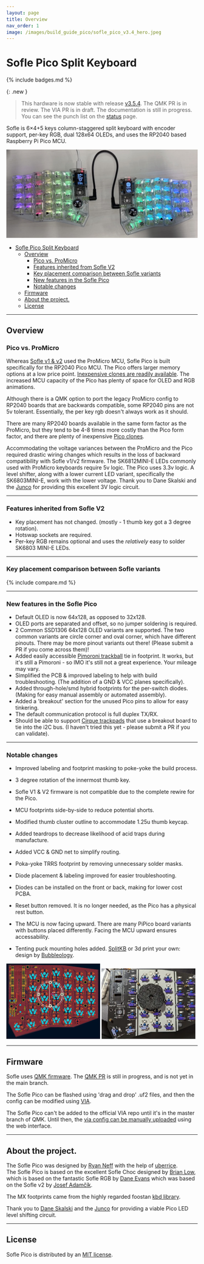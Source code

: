 ```yaml
---
layout: page
title: Overview
nav_order: 1
image: /images/build_guide_pico/sofle_pico_v3.4_hero.jpeg
---
```


# Sofle Pico Split Keyboard
{% include badges.md %}

{: .new }
> This hardware is now stable with release [v3.5.4](https://github.com/JellyTitan/Sofle-Pico/releases). 
> The QMK PR is in review. The VIA PR is in draft. The documentation is still in progress. You can see the punch list on the [status](/status) page.

Sofle is 6×4+5 keys column-staggered split keyboard with encoder support, per-key RGB, dual 128x64 OLEDs, and uses the RP2040 based Raspberry Pi Pico MCU. 

 ![Sofle Pico](images/build_guide_pico/sofle_pico_v3.4_hero.jpeg)

- [Sofle Pico Split Keyboard](#sofle-pico-split-keyboard)
  - [Overview](#overview)
    - [Pico vs. ProMicro](#pico-vs-promicro)
    - [Features inherited from Sofle V2](#features-inherited-from-sofle-v2)
    - [Key placement comparison between Sofle variants](#key-placement-comparison-between-sofle-variants)
    - [New features in the Sofle Pico](#new-features-in-the-sofle-pico)
    - [Notable changes](#notable-changes)
  - [Firmware](#firmware)
  - [About the project.](#about-the-project)
  - [License](#license)

<hr>

## Overview

### Pico vs. ProMicro
Whereas [Sofle v1 & v2](https://github.com/josefadamcik/SofleKeyboard) used the ProMicro MCU, Sofle Pico is built specifically for the RP2040 Pico MCU. The Pico offers larger memory options at a low price point. [Inexpensive clones are readily available](https://www.aliexpress.us/w/wholesale-raspberry-pi-pico.html). The increased MCU capacity of the Pico has plenty of space for OLED and RGB animations.

Although there is a QMK option to port the legacy ProMicro config to RP2040 boards that are backwards compatible, some RP2040 pins are not 5v tolerant. Essentially, the per key rgb doesn't always work as it should.

There are many RP2040 boards available in the same form factor as the ProMicro, but they tend to be 4-8 times more costly than the Pico form factor, and there are plenty of inexpensive [Pico clones](https://docs.google.com/spreadsheets/d/1LPjy6F5lHfUkmsrM5zlZmc5auYy5YBakW8Awe6hYFWo/edit#gid=0).

Accommodating the voltage variances between the ProMicro and the Pico required drastic wiring changes which results in the loss of backward compatibility with Sofle v1/v2 firmware. The SK6812MINI-E LEDs commonly used with ProMicro keyboards require 5v logic. The Pico uses 3.3v logic. A level shifter, along with a lower current LED variant, specifically the SK6803MINI-E, work with the lower voltage. Thank you to Dane Skalski and the [Junco](https://github.com/Daneski13/Junco#optional---rgb) for providing this excellent 3V logic circuit.

<hr>

### Features inherited from Sofle V2
 - Key placement has not changed. (mostly - 1 thumb key got a 3 degree rotation).
 - Hotswap sockets are required. 
 - Per-key RGB remains optional and uses the _relatively_ easy to solder SK6803 MINI-E LEDs.

<hr>

### Key placement comparison between Sofle variants

{% include compare.md %}

<hr>

### New features in the Sofle Pico
* Default OLED is now 64x128, as opposed to 32x128.
* OLED ports are separated and offset, so no jumper soldering is required.
* 2 Common SSD1306 64x128 OLED variants are supported. The two common variants are circle corner and oval corner, which have different pinouts. There may be more pinout variants out there! (Please submit a PR if you come across them)!
* Added easily accessible [Pimoroni trackball](https://shop.pimoroni.com/en-us/products/trackball-breakout) tie in footprint. It works, but it's still a Pimoroni - so IMO it's still not a great experience. Your mileage may vary. 
* Simplified the PCB & improved labeling to help with build troubleshooting. (The addition of a GND & VCC planes specifically).
* Added through-hole/smd hybrid footprints for the per-switch diodes. (Making for easy manual assembly or automated assembly).
* Added a 'breakout' section for the unused Pico pins to allow for easy tinkering.
* The default communication protocol is full duplex TX/RX.
* Should be able to support [Cirque trackpads](https://shop.beekeeb.com/product/40mm-cirque-glidepoint-circle-trackpad-module-diy-kit-for-split-mechanical-keyboard/) that use a breakout board to tie into the i2C bus. (I haven't tried this yet - please submit a PR if you can validate).

<hr>

### Notable changes
* Improved labeling and footprint masking to poke-yoke the build process.
* 3 degree rotation of the innermost thumb key. 
* Sofle V1 & V2 firmware is not compatible due to the complete rewire for the Pico.
* MCU footprints side-by-side to reduce potential shorts.
* Modified thumb cluster outline to accommodate 1.25u thumb keycap.
* Added teardrops to decrease likelihood of acid traps during manufacture.
* Added VCC & GND net to simplify routing.
* Poka-yoke TRRS footprint by removing unnecessary solder masks.
* Diode placement & labeling improved for easier troubleshooting.
* Diodes can be installed on the front or back, making for lower cost PCBA.
* Reset button removed. It is no longer needed, as the Pico has a physical rest button.
* The MCU is now facing upward. There are many PiPico board variants with buttons placed differently. Facing the MCU upward ensures accessability.

* Tenting puck mounting holes added. [SplitKB](https://splitkb.com/products/tenting-puck) or 3d print your own: design by [
Bubbleology](https://www.printables.com/model/235433-tenting-puck-for-keyboard-tripod-mount/comments/943096).

<img  alt="Sofle Pcb puck mount footprint" src="images/build_guide_pico/puck_mount.png" width="49%" /> <img  alt="Mounting puck attached to PCB" src="images/build_guide_pico/tenting_puck.webp" width="49%" />

<hr>

## Firmware 

Sofle uses [QMK firmware](https://qmk.fm/). The [QMK PR](https://github.com/qmk/qmk_firmware/pull/23338) is still in progress, and is not yet in the main branch.

The Sofle Pico can be flashed using 'drag and drop' .uf2 files, and then the config can be modified using [VIA](https://www.caniusevia.com/). 

The Sofle Pico can't be added to the official VIA repo until it's in the master branch of QMK. Until then, the [via config can be manually uploaded](/flashing/via) using the web interface.

<hr>

## About the project.

The Sofle Pico was designed by [Ryan Neff](https://github.com/JellyTitan) with the help of [uberrice](https://github.com/uberrice).<br>The Sofle Pico is based on the excellent Sofle Choc designed by [Brian Low](https://github.com/brianlow), which is based on the fantastic Sofle RGB by [Dane Evans](https://github.com/DaneEvans) which was based on the Sofle v2 by [Josef Adamčík](https://github.com/josefadamcik). 

The MX footprints came from the highly regarded foostan [kbd library](https://github.com/foostan/kbd). 

Thank you to [Dane Skalski](https://github.com/daneski13) and the [Junco](https://github.com/Daneski13/Junco#optional---rgb) for providing a viable Pico LED level shifting circuit.

<hr>

## License
Sofle Pico is distributed by an [MIT license](https://github.com/JellyTitan/Sofle-Pico/blob/main/LICENSE).
